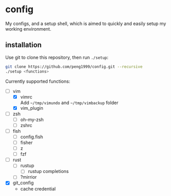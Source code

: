 # config
My configs, and a setup shell, which is aimed to quickly and easily setup my working environment.

## installation
Use git to clone this repository, then run `./setup`:

```bash
git clone https://github.com/peng1999/config.git --recursive
./setup <functions>
```

Currently supported functions:
- [ ] vim
    - [x] vimrc  
        Add `~/tmp/vimundo` and `~/tmp/vimbackup` folder
    - [x] vim_plugin
- [ ] zsh
    - [ ] oh-my-zsh
    - [ ] zshrc
- [ ] fish
    - [ ] config.fish
    - [ ] fisher
    - [ ] z
    - [ ] fzf
- [ ] rust
    - [ ] rustup
        - [ ] rustup completions
    - [ ] ?mirrior
- [x] git_config
    - cache credential
